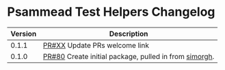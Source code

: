 # Psammead Test Helpers Changelog

| Version | Description |
|---------|-------------|
| 0.1.1   | [PR#XX](https://github.com/BBC-News/psammead/pull/XX) Update PRs welcome link |
| 0.1.0   | [PR#80](https://github.com/BBC-News/psammead/pull/80) Create initial package, pulled in from [simorgh](https://github.com/BBC-News/simorgh). |
